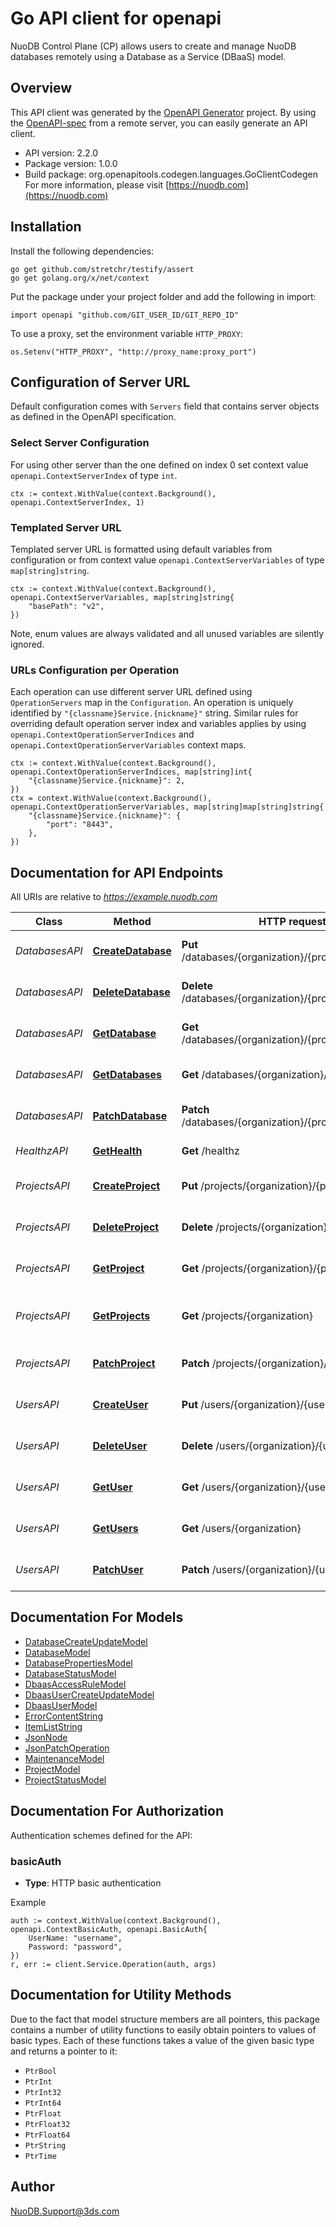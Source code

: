 # Go API client for openapi

NuoDB Control Plane (CP) allows users to create and manage NuoDB databases remotely using a Database as a Service (DBaaS) model.

## Overview
This API client was generated by the [OpenAPI Generator](https://openapi-generator.tech) project.  By using the [OpenAPI-spec](https://www.openapis.org/) from a remote server, you can easily generate an API client.

- API version: 2.2.0
- Package version: 1.0.0
- Build package: org.openapitools.codegen.languages.GoClientCodegen
For more information, please visit [https://nuodb.com](https://nuodb.com)

## Installation

Install the following dependencies:

```shell
go get github.com/stretchr/testify/assert
go get golang.org/x/net/context
```

Put the package under your project folder and add the following in import:

```golang
import openapi "github.com/GIT_USER_ID/GIT_REPO_ID"
```

To use a proxy, set the environment variable `HTTP_PROXY`:

```golang
os.Setenv("HTTP_PROXY", "http://proxy_name:proxy_port")
```

## Configuration of Server URL

Default configuration comes with `Servers` field that contains server objects as defined in the OpenAPI specification.

### Select Server Configuration

For using other server than the one defined on index 0 set context value `openapi.ContextServerIndex` of type `int`.

```golang
ctx := context.WithValue(context.Background(), openapi.ContextServerIndex, 1)
```

### Templated Server URL

Templated server URL is formatted using default variables from configuration or from context value `openapi.ContextServerVariables` of type `map[string]string`.

```golang
ctx := context.WithValue(context.Background(), openapi.ContextServerVariables, map[string]string{
	"basePath": "v2",
})
```

Note, enum values are always validated and all unused variables are silently ignored.

### URLs Configuration per Operation

Each operation can use different server URL defined using `OperationServers` map in the `Configuration`.
An operation is uniquely identified by `"{classname}Service.{nickname}"` string.
Similar rules for overriding default operation server index and variables applies by using `openapi.ContextOperationServerIndices` and `openapi.ContextOperationServerVariables` context maps.

```golang
ctx := context.WithValue(context.Background(), openapi.ContextOperationServerIndices, map[string]int{
	"{classname}Service.{nickname}": 2,
})
ctx = context.WithValue(context.Background(), openapi.ContextOperationServerVariables, map[string]map[string]string{
	"{classname}Service.{nickname}": {
		"port": "8443",
	},
})
```

## Documentation for API Endpoints

All URIs are relative to *https://example.nuodb.com*

Class | Method | HTTP request | Description
------------ | ------------- | ------------- | -------------
*DatabasesAPI* | [**CreateDatabase**](docs/DatabasesAPI.md#createdatabase) | **Put** /databases/{organization}/{project}/{database} | Create or update a database
*DatabasesAPI* | [**DeleteDatabase**](docs/DatabasesAPI.md#deletedatabase) | **Delete** /databases/{organization}/{project}/{database} | Delete an existing database
*DatabasesAPI* | [**GetDatabase**](docs/DatabasesAPI.md#getdatabase) | **Get** /databases/{organization}/{project}/{database} | Get an existing database
*DatabasesAPI* | [**GetDatabases**](docs/DatabasesAPI.md#getdatabases) | **Get** /databases/{organization}/{project} | List the databases in a project
*DatabasesAPI* | [**PatchDatabase**](docs/DatabasesAPI.md#patchdatabase) | **Patch** /databases/{organization}/{project}/{database} | Update an existing database
*HealthzAPI* | [**GetHealth**](docs/HealthzAPI.md#gethealth) | **Get** /healthz | Get health of service
*ProjectsAPI* | [**CreateProject**](docs/ProjectsAPI.md#createproject) | **Put** /projects/{organization}/{project} | Create or update a project
*ProjectsAPI* | [**DeleteProject**](docs/ProjectsAPI.md#deleteproject) | **Delete** /projects/{organization}/{project} | Delete an existing project
*ProjectsAPI* | [**GetProject**](docs/ProjectsAPI.md#getproject) | **Get** /projects/{organization}/{project} | Get an existing project
*ProjectsAPI* | [**GetProjects**](docs/ProjectsAPI.md#getprojects) | **Get** /projects/{organization} | List the projects in an organization
*ProjectsAPI* | [**PatchProject**](docs/ProjectsAPI.md#patchproject) | **Patch** /projects/{organization}/{project} | Update an existing project
*UsersAPI* | [**CreateUser**](docs/UsersAPI.md#createuser) | **Put** /users/{organization}/{user} | Create or update a user
*UsersAPI* | [**DeleteUser**](docs/UsersAPI.md#deleteuser) | **Delete** /users/{organization}/{user} | Delete an existing user
*UsersAPI* | [**GetUser**](docs/UsersAPI.md#getuser) | **Get** /users/{organization}/{user} | Get an existing user
*UsersAPI* | [**GetUsers**](docs/UsersAPI.md#getusers) | **Get** /users/{organization} | List the users in an organization
*UsersAPI* | [**PatchUser**](docs/UsersAPI.md#patchuser) | **Patch** /users/{organization}/{user} | Update an existing user


## Documentation For Models

 - [DatabaseCreateUpdateModel](docs/DatabaseCreateUpdateModel.md)
 - [DatabaseModel](docs/DatabaseModel.md)
 - [DatabasePropertiesModel](docs/DatabasePropertiesModel.md)
 - [DatabaseStatusModel](docs/DatabaseStatusModel.md)
 - [DbaasAccessRuleModel](docs/DbaasAccessRuleModel.md)
 - [DbaasUserCreateUpdateModel](docs/DbaasUserCreateUpdateModel.md)
 - [DbaasUserModel](docs/DbaasUserModel.md)
 - [ErrorContentString](docs/ErrorContentString.md)
 - [ItemListString](docs/ItemListString.md)
 - [JsonNode](docs/JsonNode.md)
 - [JsonPatchOperation](docs/JsonPatchOperation.md)
 - [MaintenanceModel](docs/MaintenanceModel.md)
 - [ProjectModel](docs/ProjectModel.md)
 - [ProjectStatusModel](docs/ProjectStatusModel.md)


## Documentation For Authorization


Authentication schemes defined for the API:
### basicAuth

- **Type**: HTTP basic authentication

Example

```golang
auth := context.WithValue(context.Background(), openapi.ContextBasicAuth, openapi.BasicAuth{
    UserName: "username",
    Password: "password",
})
r, err := client.Service.Operation(auth, args)
```


## Documentation for Utility Methods

Due to the fact that model structure members are all pointers, this package contains
a number of utility functions to easily obtain pointers to values of basic types.
Each of these functions takes a value of the given basic type and returns a pointer to it:

* `PtrBool`
* `PtrInt`
* `PtrInt32`
* `PtrInt64`
* `PtrFloat`
* `PtrFloat32`
* `PtrFloat64`
* `PtrString`
* `PtrTime`

## Author

NuoDB.Support@3ds.com


